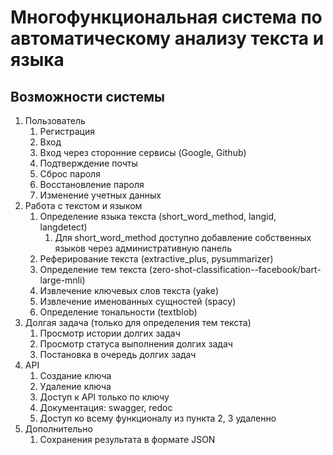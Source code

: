 # Многофункциональная система по автоматическому анализу текста и языка
## Возможности системы
1. Пользователь
    1. Регистрация
    2. Вход
    3. Вход через сторонние сервисы (Google, Github)
    4. Подтверждение почты
    5. Сброс пароля
    6. Восстановление пароля
    7. Изменение учетных данных
2. Работа с текстом и языком
    1. Определение языка текста (short_word_method, langid, langdetect)
        1. Для short_word_method доступно добавление собственных языков через административную панель
    2. Реферирование текста (extractive_plus, pysummarizer)
    3. Определение тем текста (zero-shot-classification--facebook/bart-large-mnli)
    4. Извлечение ключевых слов текста (yake)
    5. Извлечение именованных сущностей (spacy)
    6. Определение тональности (textblob)
3. Долгая задача (только для определения тем текста)
   1. Просмотр истории долгих задач
   2. Просмотр статуса выполнения долгих задач
   3. Постановка в очередь долгих задач
4. API
   1. Создание ключа
   2. Удаление ключа
   3. Доступ к API только по ключу
   4. Документация: swagger, redoc
   5. Доступ ко всему функционалу из пункта 2, 3 удаленно
5. Дополнительно
   1. Сохранения результата в формате JSON
